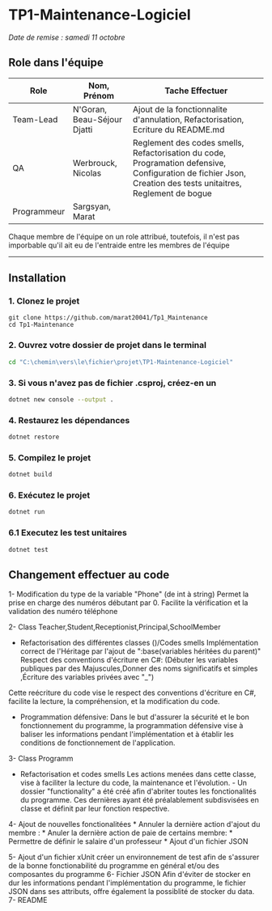 # TP1-Maintenance-Logiciel

_Date de remise : samedi 11 octobre_
## Role dans l'équipe
| Role    | Nom, Prénom | Tache Effectuer  |
| -------- | ------- | ------- | 
| Team-Lead  | N'Goran, Beau-Séjour Djatti    | Ajout de la fonctionnalite d'annulation, Refactorisation, Ecriture du README.md |
| QA | Werbrouck, Nicolas     | Reglement des codes smells, Refactorisation du code, Programation defensive, Configuration de fichier Json, Creation des tests unitaitres, Reglement de bogue |
| Programmeur    | Sargsyan, Marat    | |

Chaque membre de l'équipe on un role attribué, toutefois, il n'est pas imporbable qu'il ait eu de l'entraide entre les membres de l'équipe

---

## Installation 
### 1. Clonez le projet
```
git clone https://github.com/marat20041/Tp1_Maintenance
cd Tp1-Maintenance
```

### 2. Ouvrez votre dossier de projet dans le terminal

```sh
cd "C:\chemin\vers\le\fichier\projet\TP1-Maintenance-Logiciel"
```

### 3. Si vous n'avez pas de fichier .csproj, créez-en un

```sh
dotnet new console --output .
```

### 4. Restaurez les dépendances

```sh
dotnet restore
```

### 5. Compilez le projet

```sh
dotnet build
```

### 6. Exécutez le projet

```sh
dotnet run
```

### 6.1 Executez les test unitaires
```sh
dotnet test
```

## Changement effectuer au code

1- Modification du type de la variable "Phone" (de int à string)
    Permet la prise en charge des numéros débutant par 0.
    Facilite la vérification et la validation des numéro téléphone 
  
2- Class Teacher,Student,Receptionist,Principal,SchoolMember
  * Refactorisation des différentes classes ()/Codes smells
    Implémentation correct de l'Héritage par l'ajout de ":base(variables héritées du parent)"
    Respect des conventions d'écriture en C#: (Débuter les variables publiques par des Majuscules,Donner des noms significatifs et simples ,Écriture des variables privées avec "_")
    
  Cette reécriture du code vise le respect des conventions d'écriture en C#, facilite la lecture, la compréhension, et la modification du code.
  
  * Programmation défensive:
   Dans le but d'assurer la sécurité et le bon fonctionnement du programme, la programmation défensive vise à baliser les informations pendant l'implémentation et à établir les conditions de fonctionnement de        l'application.

3- Class Programm
   * Refactorisation et codes smells
     Les actions menées dans cette classe, vise à faciliter la lecture du code, la maintenance et l'évolution.
         - Un dossier "functionality" a été créé afin d'abriter toutes les fonctionalités du programme. Ces dernières ayant été préalablement subdisvisées en classe et définit par leur fonction respective.
     
4- Ajout de nouvelles fonctionalitées 
    * Annuler la dernière action d'ajout du membre :
    * Anuler la dernière action de paie de certains membre:
    * Permettre de définir le salaire d'un professeur
    * Ajout d'un fichier JSON
    
5- Ajout d'un fichier xUnit
    créer un environnement de test afin de s'assurer de la bonne fonctionabilité du programme en général et/ou des composantes du programme
6- Fichier JSON
    Afin d'éviter de stocker en dur les informations pendant l'implémentation du programme, le fichier JSON dans ses attributs, offre également la possiblité de stocker du data. 
7- README
